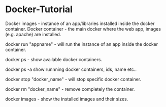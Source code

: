 # Docker-Tutorial

Docker images - instance of an app/libraries installed inside the docker container.
Docker container - the main docker where the web app, images (e.g. apache) are installed.

docker run "appname" -  will run the instance of an app inside the docker container.

docker ps - show available docker containers.

docker ps -a show runnning docker containers, ids, name etc..

docker stop "docker_name" - will stop specific docker container.

docker rm "docker_name" - remove completely the container.

docker images - show the installed images and their sizes.
